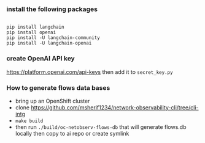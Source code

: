 

### install the following packages
```shell

pip install langchain
pip install openai
pip install -U langchain-community
pip install -U langchain-openai
```

### create OpenAI API key
https://platform.openai.com/api-keys
then add it to `secret_key.py`

### How to generate flows data bases
- bring up an OpenShift cluster
- clone https://github.com/msherif1234/network-observability-cli/tree/cli-intg
- `make build`
- then run `./build/oc-netobserv-flows-db`
that will generate flows.db locally then copy to ai repo or create symlink
